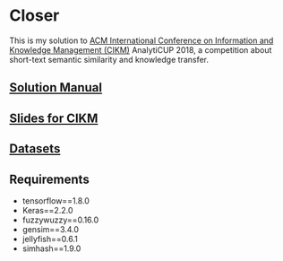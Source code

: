 # Closer

This is my solution to [ACM International Conference on Information and Knowledge Management (CIKM)](https://www.cikm2018.units.it/) AnalytiCUP 2018, a competition about short-text semantic similarity and knowledge transfer. 

## [Solution Manual](https://towardsdatascience.com/simtext-2nd-solution-for-cikm-analyticup-2018-b3347e026e67)

## [Slides for CIKM](https://docs.google.com/presentation/d/1G18FLBCf4PC22F1zlUN7ToFWG8YoOskQy5IP9cSpXfM/edit?usp=sharing)

## [Datasets](https://tianchi.aliyun.com/competition/entrance/231661/information)

## Requirements

* tensorflow==1.8.0
* Keras==2.2.0
* fuzzywuzzy==0.16.0
* gensim==3.4.0
* jellyfish==0.6.1
* simhash==1.9.0
